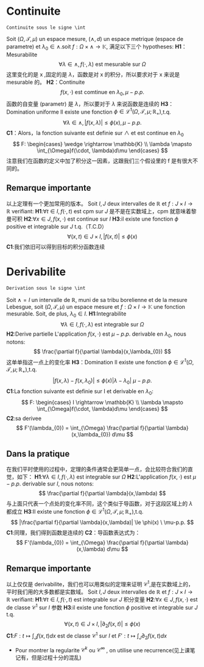 # Continuite
	Continuite sous le signe \int
Soit $(\Omega, \mathcal{T}, \mu)$ un espace mesure, $(\wedge, d)$ un espace metrique (espace de parametre) et $\lambda_{0} \in \wedge$.soit $f : \Omega \times \wedge \rightarrow \mathbb{K}$, 满足以下三个 hypotheses:
**H1**：Mesurabilite
$$
\forall \lambda \in \wedge,f(\cdot, \lambda) \ \text{est mesurable sur} \ \Omega
$$
	这里变化的是 x ,固定的是 $\lambda$，函数是对 x 的积分，所以要求对于 x 来说是 mesurable 的。
**H2**：Continuite
$$
f(x, \cdot) \text{ est comtinue en } \lambda_{0},\mu-p.p.
$$
	函数的自变量 (parametr) 是 $\lambda$，所以要对于 $\lambda$ 来说函数是连续的
**H3**：Domination uniforme
Il existe une fonction $\phi \in \mathcal{L}^{1}(\Omega, \mathcal{T},\mu;\mathbb{R}_{+})$,t.q.
$$
\forall \lambda \in \wedge, |f(x, \lambda)| \le \phi(x),\mu-p.p.
$$
**C1**：Alors，la fonction suivante est definie sur $\wedge$ et est continue en $\lambda_{0}$ 
$$
F:
\begin{cases}
\wedge \rightarrow \mathbb{K} \\
\lambda \mapsto \int_{\Omega}f(\cdot, \lambda)d\mu
\end{cases}
$$
	注意我们在函数的定义中加了积分这一因素，这跟我们三个假设里的 f 是有很大不同的。

## Remarque importante
以上定理有一个更加常用的版本。
Soit $I,J$ deux intervalles de $\mathbb{R}$ et $f:J \times I \rightarrow \mathbb{R}$ verifiant:
**H1**:$\forall t \in I,f(\cdot, t)$ est cpm sur $J$
	是不是在实数域上，cpm 就意味着黎曼可积
**H2**:$\forall x \in J,f(x, \cdot)$ est continue sur $I$
**H3**:il existe une fonction $\phi$ positive et integrable sur $J$ t.q.（T.C.D）
$$
\forall (x, t) \in J \times I, |f(x, t)| \le \phi(x)
$$
**C1**:我们依旧可以得到目标的积分函数连续

# Derivabilite
	Derivation sous le signe \int
 Soit $\wedge = I$ un intervalle de $\mathbb{R}$, muni de sa tribu borelienne et de la mesure Lebesgue, soit $(\Omega, \mathcal{T}, \mu)$ un espace mesure et $f:\Omega \times I\rightarrow \mathbb{K}$ une fonction mesurable. Soit, de plus, $\lambda_{0} \in I$.
**H1**:Integrabilite
$$
\forall \lambda \in I, f(\cdot, \lambda) \ \text{est integrable sur} \ \Omega
$$
**H2**:Derive partielle
L'application $f(x, \cdot)$ est $\mu-p.p.$ derivable en $\lambda_{0}$, nous notons:
$$
\frac{\partial f}{\partial \lambda}(x,\lambda_{0})
$$
	这单单指这一点上的变化率
**H3**：Domination
Il existe une fonction $\phi \in \mathcal{L}^{1}(\Omega, \mathcal{T},\mu;\mathbb{R}_{+})$,t.q.
$$
|f(x, \lambda) - f(x, \lambda_{0})| \le \phi(x)|\lambda - \lambda_{0}| \ \mu-p.p.
$$
**C1**:La fonction suivante est definie sur I et derivable en $\lambda_{0}$:
$$
F:
\begin{cases}
I \rightarrow \mathbb{K} \\
\lambda \mapsto \int_{\Omega}f(\cdot, \lambda)d\mu
\end{cases}
$$
**C2**:sa derivee
$$
F'(\lambda_{0}) = \int_{\Omega} \frac{\partial f}{\partial \lambda}(x,\lambda_{0}) d\mu
$$
## Dans la pratique
在我们平时使用的过程中，定理的条件通常会更简单一点，会比较符合我们的直觉，如下：
**H1**:$\forall \lambda \in I, f(\cdot, \lambda) \ \text{est integrable sur} \ \Omega$
**H2**:L'application $f(x, \cdot)$ est $\mu-p.p.$ derivable sur $I$, nous notons:
$$
\frac{\partial f}{\partial \lambda}(x,\lambda)
$$
	与上面只代表一个点处的变化率不同，这个类似于导函数，对于这段区域上的 $\lambda$ 都成立
**H3**:Il existe une fonction $\phi \in \mathcal{L}^{1}(\Omega, \mathcal{T},\mu;\mathbb{R}_{+})$,t.q.
$$
|\frac{\partial f}{\partial \lambda}(x,\lambda)| \le \phi(x) \ \mu-p.p.
$$
**C1**:同理，我们得到函数是连续的
**C2**：导函数表达式为：
$$
F'(\lambda_{0}) = \int_{\Omega} \frac{\partial f}{\partial \lambda}(x,\lambda) d\mu
$$
## Remarque importante
以上仅仅是 derivabilite，我们也可以用类似的定理来证明 $\mathcal{C}^{1}$,是在实数域上的，平时我们用的大多数都是实数域。
Soit $I,J$ deux intervalles de $\mathbb{R}$ et $f:J \times I \rightarrow \mathbb{R}$ verifiant:
**H1**:$\forall t \in I,f(\cdot, t)$ est integrable sur $J$
	积分变量
**H2**:$\forall x \in J,f(x, \cdot)$ est de classe $\mathcal{C}^{1}$ sur $I$
	参数
**H3**:il existe une fonction $\phi$ positive et integrable sur $J$ t.q.
$$
\forall (x, t) \in J \times I, |\partial_{2} f(x, t)| \le \phi(x)
$$
**C1**:$F:t \mapsto \int_{J}f(x, t)dx$ est de classe $\mathcal{C}^{1}$ sur $I$ et $F':t \mapsto \int_{J}\partial_{2}f(x, t)dx$
- Pour montrer la regularite $\mathcal{C}^{k}$ ou $\mathcal{C}^{\infty}$ , on utilise une recurrence(见上课笔记有，但是过程十分的混乱)